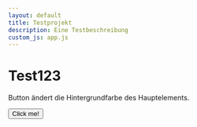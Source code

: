 ```yaml
---
layout: default
title: Testprojekt
description: Eine Testbeschreibung
custom_js: app.js
---
```

# Test123

Button ändert die Hintergrundfarbe des Hauptelements.

<button type="button" onclick="ranColor()">Click me!</button>